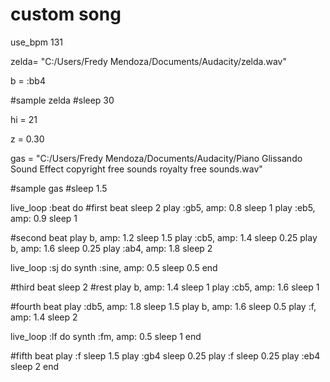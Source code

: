 # custom song
use_bpm 131


zelda= "C:/Users/Fredy Mendoza/Documents/Audacity/zelda.wav"

b = :bb4

#sample zelda
#sleep 30

hi = 21

z = 0.30

gas = "C:/Users/Fredy Mendoza/Documents/Audacity/Piano Glissando Sound Effect copyright free sounds royalty free  sounds.wav"

#sample gas
#sleep 1.5

live_loop :beat do
  #first beat
  sleep 2
  play :gb5, amp: 0.8
  sleep 1
  play :eb5, amp: 0.9
  sleep 1
  
  #second beat
  play b, amp: 1.2
  sleep 1.5
  play :cb5, amp: 1.4
  sleep 0.25
  play b, amp: 1.6
  sleep 0.25
  play :ab4, amp: 1.8
  sleep 2
  
  live_loop :sj do
    synth :sine, amp: 0.5
    sleep 0.5
  end
  
  #third beat
  sleep 2 #rest
  play b, amp: 1.4
  sleep 1
  play :cb5, amp: 1.6
  sleep 1
  
  #fourth beat
  play :db5, amp: 1.8
  sleep 1.5
  play b, amp: 1.6
  sleep 0.5
  play :f, amp: 1.4
  sleep 2
  
  live_loop :lf do
    synth :fm, amp: 0.5
    sleep 1
  end
  
  
  #fifth beat
  play :f
  sleep 1.5
  play :gb4
  sleep 0.25
  play :f
  sleep 0.25
  play :eb4
  sleep 2
end
